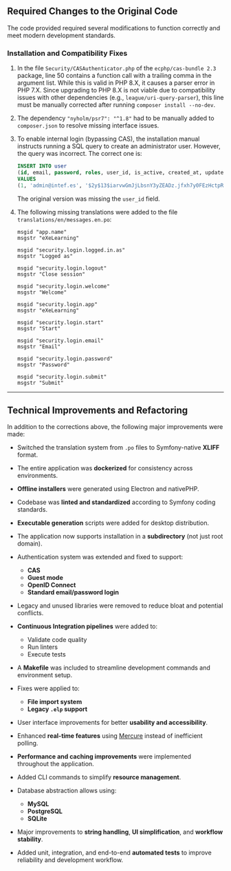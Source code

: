## Required Changes to the Original Code

The code provided required several modifications to function correctly and meet modern development standards.

### Installation and Compatibility Fixes

1. In the file `Security/CASAuthenticator.php` of the `ecphp/cas-bundle 2.3` package, line 50 contains a function call with a trailing comma in the argument list. While this is valid in PHP 8.X, it causes a parser error in PHP 7.X.
   Since upgrading to PHP 8.X is not viable due to compatibility issues with other dependencies (e.g., `league/uri-query-parser`), this line must be manually corrected after running `composer install --no-dev`.

2. The dependency `"nyholm/psr7": "^1.8"` had to be manually added to `composer.json` to resolve missing interface issues.

3. To enable internal login (bypassing CAS), the installation manual instructs running a SQL query to create an administrator user. However, the query was incorrect. The correct one is:

   ```sql
   INSERT INTO user
   (id, email, password, roles, user_id, is_active, created_at, updated_at)
   VALUES
   (1, 'admin@intef.es', '$2y$13$iarvwGmJjLbsnY3yZEADz.jfxh7y0FEzHctpRZvK3ymBIRhn4Cxju', '', 'admin', 1, NOW(), NOW());
   ```

   The original version was missing the `user_id` field.

4. The following missing translations were added to the file `translations/en/messages.en.po`:

   ```po
   msgid "app.name"
   msgstr "eXeLearning"

   msgid "security.login.logged.in.as"
   msgstr "Logged as"

   msgid "security.login.logout"
   msgstr "Close session"

   msgid "security.login.welcome"
   msgstr "Welcome"

   msgid "security.login.app"
   msgstr "eXeLearning"

   msgid "security.login.start"
   msgstr "Start"

   msgid "security.login.email"
   msgstr "Email"

   msgid "security.login.password"
   msgstr "Password"

   msgid "security.login.submit"
   msgstr "Submit"
   ```

---

## Technical Improvements and Refactoring

In addition to the corrections above, the following major improvements were made:

* Switched the translation system from `.po` files to Symfony-native **XLIFF** format.
* The entire application was **dockerized** for consistency across environments.
* **Offline installers** were generated using Electron and nativePHP.
* Codebase was **linted and standardized** according to Symfony coding standards.
* **Executable generation** scripts were added for desktop distribution.
* The application now supports installation in a **subdirectory** (not just root domain).
* Authentication system was extended and fixed to support:

  * **CAS**
  * **Guest mode**
  * **OpenID Connect**
  * **Standard email/password login**
* Legacy and unused libraries were removed to reduce bloat and potential conflicts.
* **Continuous Integration pipelines** were added to:

  * Validate code quality
  * Run linters
  * Execute tests
* A **Makefile** was included to streamline development commands and environment setup.
* Fixes were applied to:

  * **File import system**
  * **Legacy `.elp` support**
* User interface improvements for better **usability and accessibility**.
* Enhanced **real-time features** using [Mercure](https://mercure.rocks/) instead of inefficient polling.
* **Performance and caching improvements** were implemented throughout the application.
* Added CLI commands to simplify **resource management**.
* Database abstraction allows using:

  * **MySQL**
  * **PostgreSQL**
  * **SQLite**
* Major improvements to **string handling**, **UI simplification**, and **workflow stability**.
* Added unit, integration, and end-to-end **automated tests** to improve reliability and development workflow.

